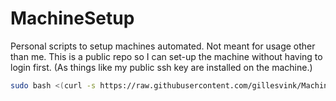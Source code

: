 # MachineSetup
Personal scripts to setup machines automated. Not meant for usage other than me. This is a public repo so I can set-up the machine without having to login first. (As things like my public ssh key are installed on the machine.)

```bash
sudo bash <(curl -s https://raw.githubusercontent.com/gillesvink/MachineSetup/main/alma_9.sh)
```

